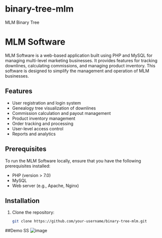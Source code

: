 # binary-tree-mlm
MLM Binary Tree
# MLM Software

MLM Software is a web-based application built using PHP and MySQL for managing multi-level marketing businesses. 
It provides features for tracking downlines, calculating commissions, and managing product inventory. 
This software is designed to simplify the management and operation of MLM businesses.

## Features

- User registration and login system
- Genealogy tree visualization of downlines
- Commission calculation and payout management
- Product inventory management
- Order tracking and processing
- User-level access control
- Reports and analytics

## Prerequisites

To run the MLM Software locally, ensure that you have the following prerequisites installed:

- PHP (version > 7.0)
- MySQL
- Web server (e.g., Apache, Nginx)

## Installation

1. Clone the repository:

   ```bash
   git clone https://github.com/your-username/binary-tree-mlm.git
   
   
##Demo SS
![image](https://github.com/adilk121/binary-tree-mlm/assets/112151943/b87b1e45-2de3-448d-9991-9905be8c336a)


